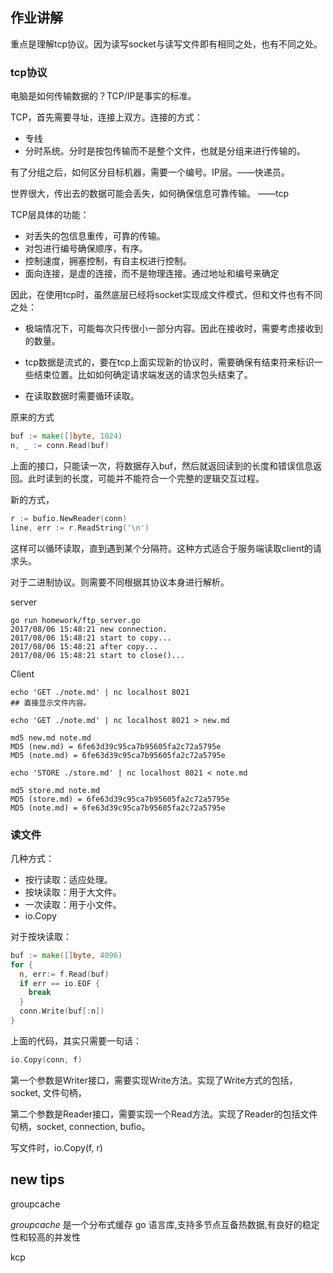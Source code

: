 

## 作业讲解

重点是理解tcp协议。因为读写socket与读写文件即有相同之处，也有不同之处。

### tcp协议

电脑是如何传输数据的？TCP/IP是事实的标准。

TCP，首先需要寻址，连接上双方。连接的方式：

* 专线
* 分时系统。分时是按包传输而不是整个文件，也就是分组来进行传输的。

有了分组之后，如何区分目标机器，需要一个编号。IP层。——快递员。

世界很大，传出去的数据可能会丢失，如何确保信息可靠传输。 ——tcp

TCP层具体的功能：

* 对丢失的包信息重传，可靠的传输。
* 对包进行编号确保顺序，有序。
* 控制速度，拥塞控制，有自主权进行控制。
* 面向连接，是虚的连接，而不是物理连接。通过地址和编号来确定

因此，在使用tcp时，虽然底层已经将socket实现成文件模式，但和文件也有不同之处：

* 极端情况下，可能每次只传很小一部分内容。因此在接收时，需要考虑接收到的数量。


* tcp数据是流式的，要在tcp上面实现新的协议时，需要确保有结束符来标识一些结束位置。比如如何确定请求端发送的请求包头结束了。
* 在读取数据时需要循环读取。


原来的方式

```go
buf := make([]byte, 1024)
n, _ := conn.Read(buf)
```

上面的接口，只能读一次，将数据存入buf，然后就返回读到的长度和错误信息返回。此时读到的长度，可能并不能符合一个完整的逻辑交互过程。

新的方式，

```go
r := bufio.NewReader(conn)
line, err := r.ReadString('\n')
```

这样可以循环读取，直到遇到某个分隔符。这种方式适合于服务端读取client的请求头。

对于二进制协议。则需要不同根据其协议本身进行解析。

server

```shell
go run homework/ftp_server.go
2017/08/06 15:48:21 new connection.
2017/08/06 15:48:21 start to copy...
2017/08/06 15:48:21 after copy...
2017/08/06 15:48:21 start to close()...
```

Client

```shell
echo 'GET ./note.md' | nc localhost 8021
## 直接显示文件内容。

echo 'GET ./note.md' | nc localhost 8021 > new.md

md5 new.md note.md
MD5 (new.md) = 6fe63d39c95ca7b95605fa2c72a5795e
MD5 (note.md) = 6fe63d39c95ca7b95605fa2c72a5795e

echo 'STORE ./store.md' | nc localhost 8021 < note.md

md5 store.md note.md
MD5 (store.md) = 6fe63d39c95ca7b95605fa2c72a5795e
MD5 (note.md) = 6fe63d39c95ca7b95605fa2c72a5795e
```



### 读文件

几种方式：

* 按行读取：适应处理。
* 按块读取：用于大文件。
* 一次读取：用于小文件。
* io.Copy

对于按块读取：

```go
buf := make([]byte, 4096)
for {
  n, err:= f.Read(buf)
  if err == io.EOF {
    break
  }
  conn.Write(buf[:n])
}
```

上面的代码，其实只需要一句话：

```go
io.Copy(conn, f)
```

第一个参数是Writer接口，需要实现Write方法。实现了Write方式的包括，socket, 文件句柄，

第二个参数是Reader接口，需要实现一个Read方法。实现了Reader的包括文件句柄，socket, connection, bufio。

写文件时，io.Copy(f, r)



## new tips

groupcache

*groupcache* 是一个分布式缓存 go 语言库,支持多节点互备热数据,有良好的稳定性和较高的并发性

kcp



